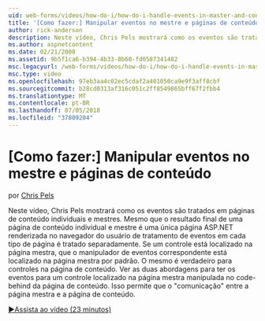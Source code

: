 ```yaml
---
uid: web-forms/videos/how-do-i/how-do-i-handle-events-in-master-and-content-pages
title: '[Como fazer:] Manipular eventos no mestre e páginas de conteúdo | Microsoft Docs'
author: rick-anderson
description: Neste vídeo, Chris Pels mostrará como os eventos são tratados em páginas de conteúdo individuais e mestres. Mesmo que o resultado final de um Conté individual e mestre...
ms.author: aspnetcontent
ms.date: 02/21/2008
ms.assetid: 9b5f1ca6-b394-4b33-8b60-fd0587341482
msc.legacyurl: /web-forms/videos/how-do-i/how-do-i-handle-events-in-master-and-content-pages
msc.type: video
ms.openlocfilehash: 97eb3aa4c02ec5cdaf2a401050ca9e9f3aff8cbf
ms.sourcegitcommit: b28cd0313af316c051c2ff8549865bff67f2fbb4
ms.translationtype: MT
ms.contentlocale: pt-BR
ms.lasthandoff: 07/05/2018
ms.locfileid: "37809204"
---
```

<a name="how-do-i-handle-events-in-master-and-content-pages"></a>[Como fazer:] Manipular eventos no mestre e páginas de conteúdo
====================
por [Chris Pels](https://twitter.com/chrispels)

Neste vídeo, Chris Pels mostrará como os eventos são tratados em páginas de conteúdo individuais e mestres. Mesmo que o resultado final de uma página de conteúdo individual e mestre é uma única página ASP.NET renderizada no navegador do usuário de tratamento de eventos em cada tipo de página é tratado separadamente. Se um controle está localizado na página mestra, que o manipulador de eventos correspondente está localizado na página mestra por padrão. O mesmo é verdadeiro para controles na página de conteúdo. Ver as duas abordagens para ter os eventos para um controle localizado na página mestra manipulada no code-behind da página de conteúdo. Isso permite que o "comunicação" entre a página mestra e a página de conteúdo.

[&#9654;Assista ao vídeo (23 minutos)](https://channel9.msdn.com/Blogs/ASP-NET-Site-Videos/how-do-i-handle-events-in-master-and-content-pages)
